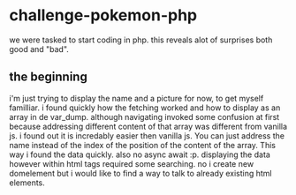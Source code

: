 # challenge-pokemon-php
we were tasked to start coding in php. this reveals alot of surprises both good and "bad".
## the beginning
i'm just trying to display the name and  a picture for now, to get myself familliar.
i found quickly how the fetching worked and how to display as an array in de var_dump. although navigating invoked some confusion at first because addressing different content of that array was different from vanilla js. i found out it is incredably easier then vanilla js. You can just address the name instead of the index of the position of the content of the array.
This way i found the data quickly. also no async await :p.
displaying the data however within html tags required some searching. no i create new domelement but i would like to find a way to talk to already existing html elements.